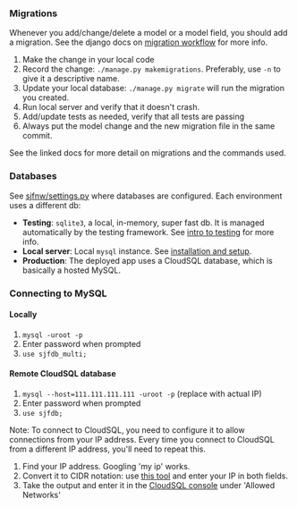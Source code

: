 ### Migrations

Whenever you add/change/delete a model or a model field, you should add a migration. See the django docs on [migration workflow](https://docs.djangoproject.com/en/1.8/topics/migrations/#workflow) for more info.

1. Make the change in your local code
2. Record the change: `./manage.py makemigrations`. Preferably, use `-n` to give it a descriptive name.
3. Update your local database: `./manage.py migrate` will run the migration you created.
4. Run local server and verify that it doesn't crash.
5. Add/update tests as needed, verify that all tests are passing
6. Always put the model change and the new migration file in the same commit.

See the linked docs for more detail on migrations and the commands used.

### Databases

See [sjfnw/settings.py](https://github.com/aisapatino/sjfnw/blob/master/sjfnw/settings.py) where databases are configured. Each environment uses a different db:

- **Testing**: `sqlite3`, a local, in-memory, super fast db. It is managed automatically by the testing framework. See [intro to testing](../tests/intro-to-testing.md#django-and-python-testing) for more info.
- **Local server**: Local `mysql` instance. See [installation and setup](../getting-started/installation-and-setup.md#mysql).
- **Production**: The deployed app uses a CloudSQL database, which is basically a hosted MySQL.

### Connecting to MySQL

#### Locally

1. `mysql -uroot -p`
2. Enter password when prompted
3. `use sjfdb_multi;`

#### Remote CloudSQL database

1. `mysql --host=111.111.111.111 -uroot -p` (replace with actual IP)
2. Enter password when prompted
3. `use sjfdb;`

Note: To connect to CloudSQL, you need to configure it to allow connections from your IP address. Every time you connect to CloudSQL from a different IP address, you'll need to repeat this.

1. Find your IP address. Googling 'my ip' works.
2. Convert it to CIDR notation: use [this tool](http://www.ipaddressguide.com/cidr#range) and enter your IP in both fields.
3. Take the output and enter it in the [CloudSQL console](https://console.developers.google.com/project/1038977021851/sql/instances/sjf/access-control/authorization) under 'Allowed Networks'
